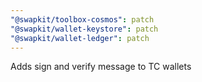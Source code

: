 ```yaml
---
"@swapkit/toolbox-cosmos": patch
"@swapkit/wallet-keystore": patch
"@swapkit/wallet-ledger": patch
---
```


Adds sign and verify message to TC wallets
